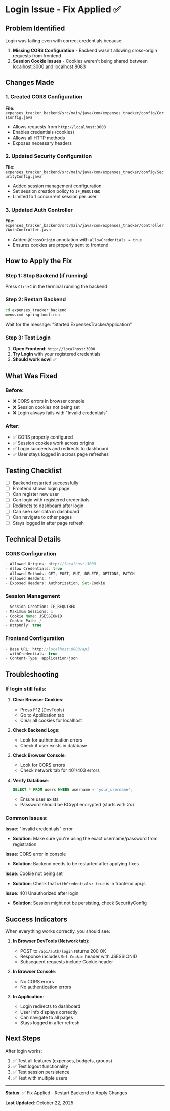 # Login Issue - Fix Applied ✅

## Problem Identified
Login was failing even with correct credentials because:
1. **Missing CORS Configuration** - Backend wasn't allowing cross-origin requests from frontend
2. **Session Cookie Issues** - Cookies weren't being shared between localhost:3000 and localhost:8083

## Changes Made

### 1. Created CORS Configuration
**File:** `expenses_tracker_backend/src/main/java/com/expenses_tracker/config/CorsConfig.java`

- Allows requests from `http://localhost:3000`
- Enables credentials (cookies)
- Allows all HTTP methods
- Exposes necessary headers

### 2. Updated Security Configuration
**File:** `expenses_tracker_backend/src/main/java/com/expenses_tracker/config/SecurityConfig.java`

- Added session management configuration
- Set session creation policy to `IF_REQUIRED`
- Limited to 1 concurrent session per user

### 3. Updated Auth Controller
**File:** `expenses_tracker_backend/src/main/java/com/expenses_tracker/controller/AuthController.java`

- Added `@CrossOrigin` annotation with `allowCredentials = true`
- Ensures cookies are properly sent to frontend

## How to Apply the Fix

### Step 1: Stop Backend (if running)
Press `Ctrl+C` in the terminal running the backend

### Step 2: Restart Backend
```bash
cd expenses_tracker_backend
mvnw.cmd spring-boot:run
```

Wait for the message: "Started ExpensesTrackerApplication"

### Step 3: Test Login

1. **Open Frontend**: `http://localhost:3000`
2. **Try Login** with your registered credentials
3. **Should work now!** ✅

## What Was Fixed

### Before:
- ❌ CORS errors in browser console
- ❌ Session cookies not being set
- ❌ Login always fails with "Invalid credentials"

### After:
- ✅ CORS properly configured
- ✅ Session cookies work across origins
- ✅ Login succeeds and redirects to dashboard
- ✅ User stays logged in across page refreshes

## Testing Checklist

- [ ] Backend restarted successfully
- [ ] Frontend shows login page
- [ ] Can register new user
- [ ] Can login with registered credentials
- [ ] Redirects to dashboard after login
- [ ] Can see user data in dashboard
- [ ] Can navigate to other pages
- [ ] Stays logged in after page refresh

## Technical Details

### CORS Configuration
```java
- Allowed Origins: http://localhost:3000
- Allow Credentials: true
- Allowed Methods: GET, POST, PUT, DELETE, OPTIONS, PATCH
- Allowed Headers: *
- Exposed Headers: Authorization, Set-Cookie
```

### Session Management
```java
- Session Creation: IF_REQUIRED
- Maximum Sessions: 1
- Cookie Name: JSESSIONID
- Cookie Path: /
- HttpOnly: true
```

### Frontend Configuration
```javascript
- Base URL: http://localhost:8083/api
- withCredentials: true
- Content-Type: application/json
```

## Troubleshooting

### If login still fails:

1. **Clear Browser Cookies**:
   - Press F12 (DevTools)
   - Go to Application tab
   - Clear all cookies for localhost

2. **Check Backend Logs**:
   - Look for authentication errors
   - Check if user exists in database

3. **Check Browser Console**:
   - Look for CORS errors
   - Check network tab for 401/403 errors

4. **Verify Database**:
   ```sql
   SELECT * FROM users WHERE username = 'your_username';
   ```
   - Ensure user exists
   - Password should be BCrypt encrypted (starts with $2a$)

### Common Issues:

**Issue**: "Invalid credentials" error
- **Solution**: Make sure you're using the exact username/password from registration

**Issue**: CORS error in console
- **Solution**: Backend needs to be restarted after applying fixes

**Issue**: Cookie not being set
- **Solution**: Check that `withCredentials: true` is in frontend api.js

**Issue**: 401 Unauthorized after login
- **Solution**: Session might not be persisting, check SecurityConfig

## Success Indicators

When everything works correctly, you should see:

1. **In Browser DevTools (Network tab)**:
   - POST to `/api/auth/login` returns 200 OK
   - Response includes `Set-Cookie` header with JSESSIONID
   - Subsequent requests include Cookie header

2. **In Browser Console**:
   - No CORS errors
   - No authentication errors

3. **In Application**:
   - Login redirects to dashboard
   - User info displays correctly
   - Can navigate to all pages
   - Stays logged in after refresh

## Next Steps

After login works:
1. ✅ Test all features (expenses, budgets, groups)
2. ✅ Test logout functionality
3. ✅ Test session persistence
4. ✅ Test with multiple users

---

**Status**: ✅ Fix Applied - Restart Backend to Apply Changes

**Last Updated**: October 22, 2025
